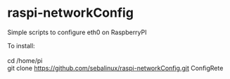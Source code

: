 # raspi-networkConfig
Simple scripts to configure eth0 on RaspberryPI

To install:<br>
<br>
cd /home/pi <br>
git clone https://github.com/sebalinux/raspi-networkConfig.git ConfigRete 


